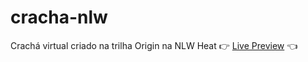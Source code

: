 # cracha-nlw
Crachá virtual criado na trilha Origin na NLW Heat
:point_right: [Live Preview](https://schumn.github.io/cracha-nlw) :point_left:
